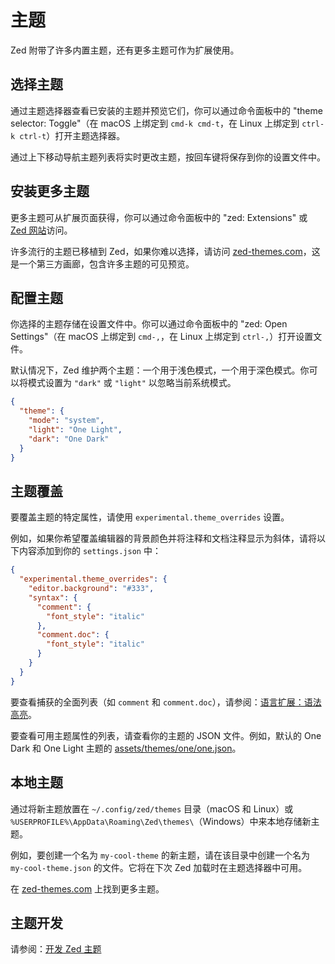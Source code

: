 # 主题

Zed 附带了许多内置主题，还有更多主题可作为扩展使用。

## 选择主题

通过主题选择器查看已安装的主题并预览它们，你可以通过命令面板中的 "theme selector: Toggle"（在 macOS 上绑定到 `cmd-k cmd-t`，在 Linux 上绑定到 `ctrl-k ctrl-t`）打开主题选择器。

通过上下移动导航主题列表将实时更改主题，按回车键将保存到你的设置文件中。

## 安装更多主题

更多主题可从扩展页面获得，你可以通过命令面板中的 "zed: Extensions" 或 [Zed 网站](https://zed.dev/extensions)访问。

许多流行的主题已移植到 Zed，如果你难以选择，请访问 [zed-themes.com](https://zed-themes.com)，这是一个第三方画廊，包含许多主题的可见预览。

## 配置主题

你选择的主题存储在设置文件中。你可以通过命令面板中的 "zed: Open Settings"（在 macOS 上绑定到 `cmd-,`，在 Linux 上绑定到 `ctrl-,`）打开设置文件。

默认情况下，Zed 维护两个主题：一个用于浅色模式，一个用于深色模式。你可以将模式设置为 `"dark"` 或 `"light"` 以忽略当前系统模式。

```json [settings]
{
  "theme": {
    "mode": "system",
    "light": "One Light",
    "dark": "One Dark"
  }
}
```

## 主题覆盖

要覆盖主题的特定属性，请使用 `experimental.theme_overrides` 设置。

例如，如果你希望覆盖编辑器的背景颜色并将注释和文档注释显示为斜体，请将以下内容添加到你的 `settings.json` 中：

```json [settings]
{
  "experimental.theme_overrides": {
    "editor.background": "#333",
    "syntax": {
      "comment": {
        "font_style": "italic"
      },
      "comment.doc": {
        "font_style": "italic"
      }
    }
  }
}
```

要查看捕获的全面列表（如 `comment` 和 `comment.doc`），请参阅：[语言扩展：语法高亮](./extensions/languages.md#syntax-highlighting)。

要查看可用主题属性的列表，请查看你的主题的 JSON 文件。例如，默认的 One Dark 和 One Light 主题的 [assets/themes/one/one.json](https://github.com/zed-industries/zed/blob/main/assets/themes/one/one.json)。

## 本地主题

通过将新主题放置在 `~/.config/zed/themes` 目录（macOS 和 Linux）或 `%USERPROFILE%\AppData\Roaming\Zed\themes\`（Windows）中来本地存储新主题。

例如，要创建一个名为 `my-cool-theme` 的新主题，请在该目录中创建一个名为 `my-cool-theme.json` 的文件。它将在下次 Zed 加载时在主题选择器中可用。

在 [zed-themes.com](https://zed-themes.com) 上找到更多主题。

## 主题开发

请参阅：[开发 Zed 主题](./extensions/themes.md)
